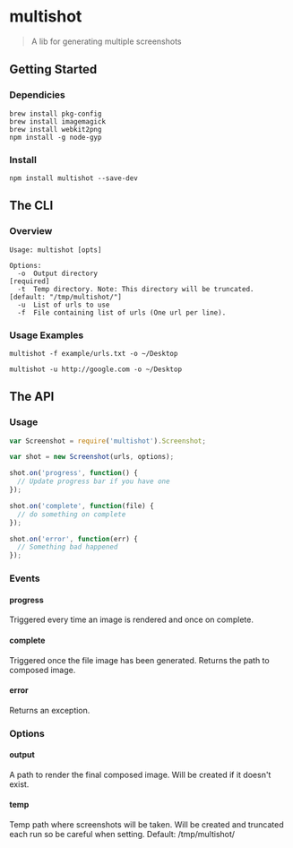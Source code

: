 # multishot

> A lib for generating multiple screenshots

## Getting Started

### Dependicies

```shell
brew install pkg-config
brew install imagemagick
brew install webkit2png
npm install -g node-gyp
```

### Install

```shell
npm install multishot --save-dev
```

## The CLI

### Overview

```
Usage: multishot [opts]

Options:
  -o  Output directory                                         [required]
  -t  Temp directory. Note: This directory will be truncated.  [default: "/tmp/multishot/"]
  -u  List of urls to use
  -f  File containing list of urls (One url per line).
```

### Usage Examples

```
multishot -f example/urls.txt -o ~/Desktop
```

```
multishot -u http://google.com -o ~/Desktop
```

## The API

### Usage

```js
var Screenshot = require('multishot').Screenshot;

var shot = new Screenshot(urls, options);

shot.on('progress', function() {
  // Update progress bar if you have one
});

shot.on('complete', function(file) {
  // do something on complete
});

shot.on('error', function(err) {
  // Something bad happened
});
```


### Events

#### progress
Triggered every time an image is rendered and once on complete.

#### complete
Triggered once the file image has been generated. Returns the path to composed image.

#### error
Returns an exception.


### Options

#### output
A path to render the final composed image. Will be created if it doesn't exist.

#### temp
Temp path where screenshots will be taken. Will be created and truncated each run so be careful when setting. Default: /tmp/multishot/